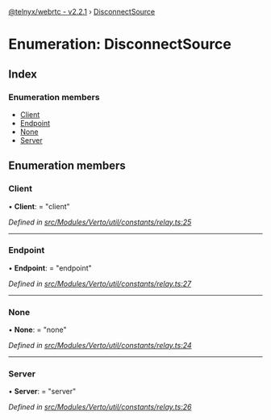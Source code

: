 [@telnyx/webrtc - v2.2.1](../README.md) › [DisconnectSource](disconnectsource.md)

# Enumeration: DisconnectSource

## Index

### Enumeration members

* [Client](disconnectsource.md#client)
* [Endpoint](disconnectsource.md#endpoint)
* [None](disconnectsource.md#none)
* [Server](disconnectsource.md#server)

## Enumeration members

###  Client

• **Client**: = "client"

*Defined in [src/Modules/Verto/util/constants/relay.ts:25](https://github.com/team-telnyx/webrtc/blob/8cdca06/packages/js/src/Modules/Verto/util/constants/relay.ts#L25)*

___

###  Endpoint

• **Endpoint**: = "endpoint"

*Defined in [src/Modules/Verto/util/constants/relay.ts:27](https://github.com/team-telnyx/webrtc/blob/8cdca06/packages/js/src/Modules/Verto/util/constants/relay.ts#L27)*

___

###  None

• **None**: = "none"

*Defined in [src/Modules/Verto/util/constants/relay.ts:24](https://github.com/team-telnyx/webrtc/blob/8cdca06/packages/js/src/Modules/Verto/util/constants/relay.ts#L24)*

___

###  Server

• **Server**: = "server"

*Defined in [src/Modules/Verto/util/constants/relay.ts:26](https://github.com/team-telnyx/webrtc/blob/8cdca06/packages/js/src/Modules/Verto/util/constants/relay.ts#L26)*
